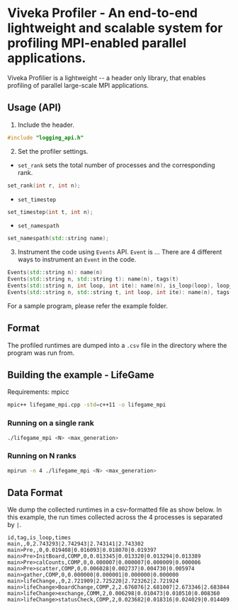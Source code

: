 # Viveka Profiler -  An end-to-end lightweight and scalable system for profiling MPI-enabled parallel applications.

Viveka Profilier is a lightweight -- a header only library, that enables
profiling of parallel large-scale MPI applications. 

## Usage (API)

1. Include the header.
```cpp
#include "logging_api.h"
```

2. Set the profiler settings.

- `set_rank` sets the total number of processes and the corresponding rank.
```cpp
set_rank(int r, int n);
```

- `set_timestep`
```cpp
set_timestep(int t, int n);
```

- `set_namespath`
```cpp
set_namespath(std::string name);
```

3. Instrument the code using `Events` API.
`Event` is ... There are 4 different ways to instrument an `Event` in the code.

```cpp
Events(std::string n): name(n)
Events(std::string n, std::string t): name(n), tags(t)
Events(std::string n, int loop, int ite): name(n), is_loop(loop), loop_ite(ite)
Events(std::string n, std::string t, int loop, int ite): name(n), tags(t), is_loop(loop), loop_ite(ite)
```

For a sample program, please refer the example folder.


## Format
The profiled runtimes are dumped into a `.csv` file in the directory where the
program was run from.

## Building the example - LifeGame

Requirements: mpicc

```bash
mpic++ lifegame_mpi.cpp -std=c++11 -o lifegame_mpi
```

### Running on a single rank

```bash
./lifegame_mpi <N> <max_generation>
```

### Running on N ranks

```bash
mpirun -n 4 ./lifegame_mpi <N> <max_generation>
```

## Data Format

We dump the collected runtimes in a csv-formatted file as show below. In this
example, the run times collected across the 4 processes is separated by `|`.
```
id,tag,is_loop,times
main,,0,2.743293|2.742943|2.743141|2.743302
main>Pre,,0,0.019408|0.016093|0.018070|0.019397
main>Pre>InitBoard,COMP,0,0.013345|0.013320|0.013294|0.013389
main>Pre>calCounts,COMP,0,0.000007|0.000007|0.000009|0.000006
main>Pre>scatter,COMP,0,0.006028|0.002737|0.004730|0.005974
main>gather,COMP,0,0.000000|0.000001|0.000000|0.000000
main>lifeChange,,0,2.721909|2.725220|2.723262|2.721924
main>lifeChange>BoardChange,COMP,2,2.676076|2.681007|2.673346|2.683844
main>lifeChange>exchange,COMM,2,0.006298|0.010473|0.010510|0.008360
main>lifeChange>statusCheck,COMP,2,0.023682|0.018316|0.024029|0.014409
```